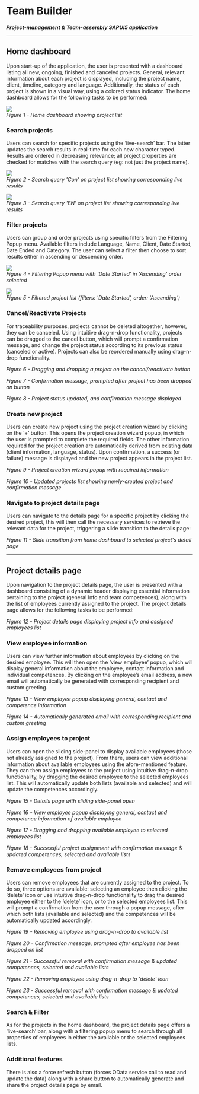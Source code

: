 # Team Builder
***Project-management & Team-assembly SAPUI5 application***

***

## Home dashboard

Upon start-up of the application, the user is presented with a dashboard listing all new, ongoing, finished and canceled projects. General, relevant information about each project is displayed, including the project name, client, timeline, category and language. Additionally, the status of each project is shown in a visual way, using a colored status indicator. The home dashboard allows for the following tasks to be performed:

<img src="https://github.com/pierrerm/TeamBuilder/blob/master/photos/photo1.png"/><br>
_Figure 1 - Home dashboard showing project list_<br>


### Search projects
Users can search for specific projects using the ‘live-search’ bar. The latter updates the search results in real-time for each new character typed. Results are ordered in decreasing relevance; all project properties are checked for matches with the search query (eg: not just the project name).

<img src="https://github.com/pierrerm/TeamBuilder/blob/master/photos/photo2.png"/><br>
_Figure 2 - Search query 'Con' on project list showing corresponding live results_<br>
 
<img src="https://github.com/pierrerm/TeamBuilder/blob/master/photos/photo3.png"/><br>
_Figure 3 - Search query 'EN' on project list showing corresponding live results_<br>

### Filter projects
Users can group and order projects using specific filters from the Filtering Popup menu. Available filters include Language, Name, Client, Date Started, Date Ended and Category. The user can select a filter then choose to sort results either in ascending or descending order.

<img src="https://github.com/pierrerm/TeamBuilder/blob/master/photos/photo4.png"/><br>
_Figure 4 - Filtering Popup menu with 'Date Started' in 'Ascending' order selected_<br>
 
<img src="https://github.com/pierrerm/TeamBuilder/blob/master/photos/photo5.png"/><br>
_Figure 5 - Filtered project list (filters: 'Date Started', order: 'Ascending')_<br>

### Cancel/Reactivate Projects
For traceability purposes, projects cannot be deleted altogether, however, they can be canceled. Using intuitive drag-n-drop functionality, projects can be dragged to the cancel button, which will prompt a confirmation message, and change the project status according to its previous status (canceled or active). Projects can also be reordered manually using drag-n-drop functionality.
 
*Figure 6 - Dragging and dropping a project on the cancel/reactivate button*
 
*Figure 7 - Confirmation message, prompted after project has been dropped on button*
 
*Figure 8 - Project status updated, and confirmation message displayed*

### Create new project
Users can create new project using the project creation wizard by clicking on the ‘+’ button. This opens the project creation wizard popup, in which the user is prompted to complete the required fields. The other information required for the project creation are automatically derived from existing data (client information, language, status). Upon confirmation, a success (or failure) message is displayed and the new project appears in the project list.
 
*Figure 9 - Project creation wizard popup with required information*

*Figure 10 - Updated projects list showing newly-created project and confirmation message*

### Navigate to project details page
Users can navigate to the details page for a specific project by clicking the desired project, this will then call the necessary services to retrieve the relevant data for the project, triggering a slide transition to the details page:
 
*Figure 11 - Slide transition from home dashboard to selected project's detail page*
 
***

## Project details page

Upon navigation to the project details page, the user is presented with a dashboard consisting of a dynamic header displaying essential information pertaining to the project (general Info and team competences), along with the list of employees currently assigned to the project. The project details page allows for the following tasks to be performed:
 
*Figure 12 - Project details page displaying project info and assigned employees list*

### View employee information
Users can view further information about employees by clicking on the desired employee. This will then open the ‘view employee’ popup, which will display general information about the employee, contact information and individual competences. By clicking on the employee’s email address, a new email will automatically be generated with corresponding recipient and custom greeting.
 
*Figure 13 - View employee popup displaying general, contact and competence information*
 
*Figure 14 - Automatically generated email with corresponding recipient and custom greeting*

###	Assign employees to project
Users can open the sliding side-panel to display available employees (those not already assigned to the project). From there, users can view additional information about available employees using the afore-mentioned feature. They can then assign employees to the project using intuitive drag-n-drop functionality, by dragging the desired employee to the selected employees list. This will automatically update both lists (available and selected) and will update the competences accordingly.
 
*Figure 15 - Details page with sliding side-panel open*
 
*Figure 16 - View employee popup displaying general, contact and competence information of available employee*

*Figure 17 - Dragging and dropping available employee to selected employees list*

*Figure 18 - Successful project assignment with confirmation message & updated competences, selected and available lists*

###	Remove employees from project
Users can remove employees that are currently assigned to the project. To do so, three options are available: selecting an employee then clicking the ‘delete’ icon or use intuitive drag-n-drop functionality to drag the desired employee either to the ‘delete’ icon, or to the selected employees list. This will prompt a confirmation from the user through a popup message, after which both lists (available and selected) and the competences will be automatically updated accordingly.
 
*Figure 19 - Removing employee using drag-n-drop to available list*

*Figure 20 - Confirmation message, prompted after employee has been dropped on list*

*Figure 21 - Successful removal with confirmation message & updated competences, selected and available lists*

*Figure 22 - Removing employee using drag-n-drop to 'delete' icon*
 
*Figure 23 - Successful removal with confirmation message & updated competences, selected and available lists*

###	Search & Filter
As for the projects in the home dashboard, the project details page offers a ‘live-search’ bar, along with a filtering popup menu to search through all properties of employees in either the available or the selected employees lists.

###	Additional features
There is also a force refresh button (forces OData service call to read and update the data) along with a share button to automatically generate and share the project details page by email.
